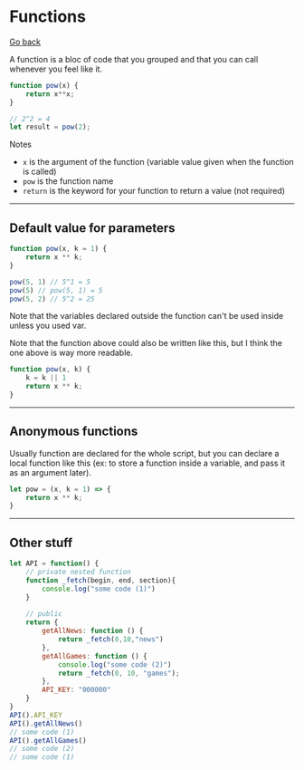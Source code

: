 # Functions

[Go back](../index.md#basic-syntax)

A function is a bloc of code that you grouped and that you can call whenever you feel like it.

```js
function pow(x) {
    return x**x;
}

// 2^2 = 4
let result = pow(2);
```

Notes

* `x` is the argument of the function (variable value given when the function is called)
* `pow` is the function name
* `return` is the keyword for your function to return a value (not required)

<hr class="sl">

## Default value for parameters

```js
function pow(x, k = 1) {
    return x ** k;
}

pow(5, 1) // 5^1 = 5
pow(5) // pow(5, 1) = 5
pow(5, 2) // 5^2 = 25
```

Note that the variables declared outside the function can't be used inside unless you used var.

Note that the function above could also be written like this, but I think the one above is way more readable.

```js
function pow(x, k) {
    k = k || 1
    return x ** k;
}
```

<hr class="sr">

## Anonymous functions

Usually function are declared for the whole script, but you can declare a local function like this (ex: to store a function inside a variable, and pass it as an argument later).

```js
let pow = (x, k = 1) => {
    return x ** k;
}
```

<hr class="sl">

## Other stuff

```js
let API = function() {
    // private nested function
    function _fetch(begin, end, section){
        console.log("some code (1)")
    }
    
    // public
    return {
        getAllNews: function () {
            return _fetch(0,10,"news")
        }, 
        getAllGames: function () {
            console.log("some code (2)")
            return _fetch(0, 10, "games");
        },
        API_KEY: "000000"
    }
}
API().API_KEY
API().getAllNews()
// some code (1)
API().getAllGames()
// some code (2)
// some code (1)
```